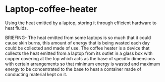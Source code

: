 # Laptop-coffee-heater
Using the heat emitted by a laptop, storing it through efficient hardware to heat fluids.

BRIEFING-
The heat emitted  from some laptops is so much that it could cause skin burns, this amount of energy that is being wasted each day could be collected and made of use. The coffee heater is a device that collects the heat emitted from a laptop from its outlet in a glass box with copper covering at the top which acts as the base of specific dimensions with certain arrangements so that minimum energy is wasted and maximum energy to be concentrated to the base to heat a container made of conducting material kept on it.
